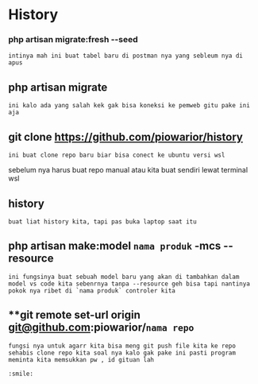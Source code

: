 # **History**
### **php artisan migrate:fresh --seed**

``` intinya mah ini buat tabel baru di postman nya yang sebleum nya di apus ```

## **php artisan migrate**
``` ini kalo ada yang salah kek gak bisa koneksi ke pemweb gitu pake ini aja ```

## **git clone https://github.com/piowarior/history**
``` ini buat clone repo baru biar bisa conect ke ubuntu versi wsl ``` 

sebelum nya harus buat repo manual atau kita buat sendiri lewat terminal wsl

## **history**
``` buat liat history kita, tapi pas buka laptop saat itu ```

## **php artisan make:model ``` nama produk ``` -mcs --resource**

``` ini fungsinya buat sebuah model baru yang akan di tambahkan dalam model vs code kita sebenrnya tanpa --resource geh bisa tapi nantinya pokok nya ribet di `nama produk` controler kita ```


## **git remote set-url origin git@github.com:piowarior/````nama repo````

```` fungsi nya untuk agarr kita bisa meng git push file kita ke repo sehabis clone repo kita soal nya kalo gak pake ini pasti program meminta kita memsukkan pw , id gituan lah  ````

`:smile:`